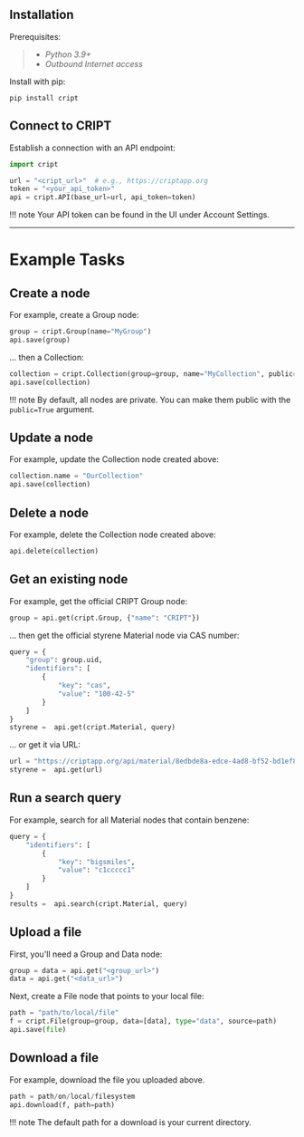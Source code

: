 ## Installation

Prerequisites:
> - *Python 3.9+*
> - *Outbound Internet access*

Install with pip:
```
pip install cript
```

## Connect to CRIPT

Establish a connection with an API endpoint:
``` py
import cript

url = "<cript_url>"  # e.g., https://criptapp.org
token = "<your_api_token>"
api = cript.API(base_url=url, api_token=token)
```
!!! note
    Your API token can be found in the UI under Account Settings.

---

# Example Tasks

## Create a node
For example, create a Group node:
``` py
group = cript.Group(name="MyGroup")
api.save(group)
```
... then a Collection:
``` py
collection = cript.Collection(group=group, name="MyCollection", public=True)
api.save(collection)
```
!!! note
    By default, all nodes are private. You can make them public with the `public=True` argument.

## Update a node
For example, update the Collection node created above:
``` py
collection.name = "OurCollection"
api.save(collection)
```

## Delete a node
For example, delete the Collection node created above:
``` py
api.delete(collection)
```

## Get an existing node
For example, get the official CRIPT Group node:
``` py
group = api.get(cript.Group, {"name": "CRIPT"})
```
... then get the official styrene Material node via CAS number:
``` py
query = {
    "group": group.uid,
    "identifiers": [
        {
            "key": "cas",
            "value": "100-42-5"
        }
    ]
}
styrene =  api.get(cript.Material, query)
```
... or get it via URL:
``` py
url = "https://criptapp.org/api/material/8edbde8a-edce-4ad8-bf52-bd1ef81ba399/"
styrene =  api.get(url)
```


## Run a search query
For example, search for all Material nodes that contain benzene:
``` py
query = {
    "identifiers": [
        {
            "key": "bigsmiles",
            "value": "c1ccccc1"
        }
    ]
}
results =  api.search(cript.Material, query)
```

## Upload a file
First, you'll need a Group and Data node:
``` py
group = data = api.get("<group_url>")
data = api.get("<data_url>")
```
Next, create a File node that points to your local file:
``` py
path = "path/to/local/file"
f = cript.File(group=group, data=[data], type="data", source=path)
api.save(file)
```

## Download a file
For example, download the file you uploaded above.
``` py
path = path/on/local/filesystem
api.download(f, path=path)
```
!!! note
    The default path for a download is your current directory.
